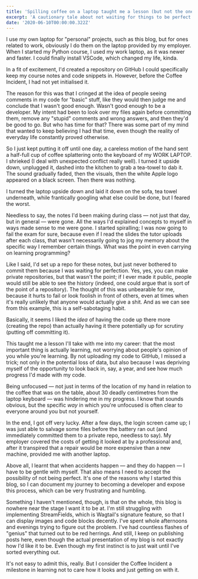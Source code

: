 ```yaml
---
title: 'Spilling coffee on a laptop taught me a lesson (but not the one you think)'
excerpt: 'A cautionary tale about not waiting for things to be perfect before you do them.'
date: '2020-06-10T00:00:00.322Z'
---
```


<p data-block-key="pm93m">I use my own laptop for &quot;personal&quot; projects, such as this blog, but for ones related to work, obviously I do them on the laptop provided by my employer. When I started my Python course, I used my work laptop, as it was newer and faster. I could finally install VSCode, which changed my life, kinda.</p><p data-block-key="y0ddg">In a fit of excitement, I&#x27;d created a repository on GitHub I could specifically keep my course notes and code snippets in. However, before the Coffee Incident, I had not yet initialised it.</p><p data-block-key="6150o">The reason for this was that I cringed at the idea of people seeing comments in my code for &quot;basic&quot; stuff, like they would then judge me and conclude that I wasn&#x27;t good enough. Wasn&#x27;t good enough to be a developer. My intent had been to look over my files again before committing them, remove any &quot;stupid&quot; comments and wrong answers, and then they&#x27;d be good to go. But who has time for that? There was some part of my mind that wanted to keep believing I had that time, even though the reality of everyday life constantly proved otherwise.</p><p data-block-key="b3xtn">So I just kept putting it off until one day, a careless motion of the hand sent a half-full cup of coffee splattering onto the keyboard of my WORK LAPTOP. I shrieked (I deal with unexpected conflict really well). I turned it upside down, unplugged it, dashed into the kitchen to grab a tea-towel to dab it. The sound gradually faded, then the visuals, then the white Apple logo appeared on a black screen. Then there was nothing.</p><p data-block-key="9yvmo">I turned the laptop upside down and laid it down on the sofa, tea towel underneath, while frantically googling what else could be done, but I feared the worst.</p><p data-block-key="tv0c1">Needless to say, the notes I&#x27;d been making during class — not just that day, but in general — were gone. All the ways I&#x27;d explained concepts to myself in ways made sense to me were gone. I started spiralling; I was now going to fail the exam for sure, because even if I read the slides the tutor uploads after each class, that wasn&#x27;t necessarily going to jog my memory about the specific way I remember certain things. What was the point in even carrying on learning programming?</p><p data-block-key="t7v13">Like I said, I&#x27;d set up a repo for these notes, but just never bothered to commit them because I was waiting for perfection. Yes, yes, you can make private repositories, but that wasn&#x27;t the point; if I ever made it public, people would still be able to see the history (indeed, one could argue that is sort of the point of a repository). The thought of this was unbearable for me, because it hurts to fail or look foolish in front of others, even at times when it&#x27;s really unlikely that anyone would actually give a shit. And as we can see from this example, this is a self-sabotaging habit.</p><p data-block-key="46fe5">Basically, it seems I liked the <i>idea</i> of having the code up there more (creating the repo) than actually having it there potentially up for scrutiny (putting off committing it).</p><p data-block-key="yzl3h">This taught me a lesson I&#x27;ll take with me into my career: that the most important thing is actually learning, not worrying about people&#x27;s opinion of you while you&#x27;re learning. By not uploading my code to GitHub, I missed a trick; not only in the potential loss of data, but also because I was depriving myself of the opportunity to look back in, say, a year, and see how much progress I&#x27;d made with my code.</p><p data-block-key="gw4lj">Being unfocused — not just in terms of the location of my hand in relation to the coffee that was on the table, about 30 deadly centimetres from the laptop keyboard — was hindering me in my progress. I know that sounds obvious, but the specific <i>way</i> in which you&#x27;re unfocused is often clear to everyone around you but not yourself.</p><p data-block-key="vcw79">In the end, I got off very lucky. After a few days, the login screen came up; I was just able to salvage some files before the battery ran out (and immediately committed them to a private repo, needless to say). My employer covered the costs of getting it looked at by a professional and, after it transpired that a repair would be more expensive than a new machine, provided me with another laptop.</p><p data-block-key="5j2ol">Above all, I learnt that when accidents happen — and they do happen — I have to be gentle with myself. That also means I need to accept the possibility of not being perfect. It&#x27;s one of the reasons why I started this blog, so I can document my journey to becoming a developer and expose this process, which can be very frustrating and humbling.</p><p data-block-key="o6l3m">Something I haven&#x27;t mentioned, though, is that on the whole, this blog is nowhere near the stage I want it to be at. I&#x27;m still struggling with implementing StreamFields, which is Wagtail&#x27;s signature feature, so that I can display images and code blocks decently. I&#x27;ve spent whole afternoons and evenings trying to figure out the problem. I&#x27;ve had countless flashes of &quot;genius&quot; that turned out to be red herrings. And still, I keep on publishing posts here, even though the actual presentation of my blog is not exactly how I&#x27;d like it to be. Even though my first instinct is to just wait until I&#x27;ve sorted everything out.</p><p data-block-key="lw2oi">It&#x27;s not easy to admit this, really. But I consider the Coffee Incident a milestone in learning not to care how it looks and just getting on with it.</p>
